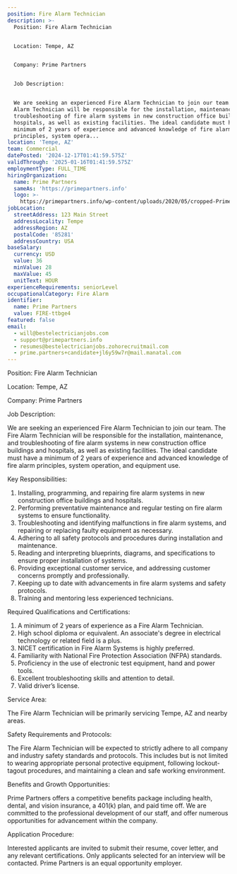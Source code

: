 ```yaml
---
position: Fire Alarm Technician
description: >-
  Position: Fire Alarm Technician


  Location: Tempe, AZ


  Company: Prime Partners


  Job Description:


  We are seeking an experienced Fire Alarm Technician to join our team. The Fire
  Alarm Technician will be responsible for the installation, maintenance, and
  troubleshooting of fire alarm systems in new construction office buildings and
  hospitals, as well as existing facilities. The ideal candidate must have a
  minimum of 2 years of experience and advanced knowledge of fire alarm
  principles, system opera...
location: 'Tempe, AZ'
team: Commercial
datePosted: '2024-12-17T01:41:59.575Z'
validThrough: '2025-01-16T01:41:59.575Z'
employmentType: FULL_TIME
hiringOrganization:
  name: Prime Partners
  sameAs: 'https://primepartners.info'
  logo: >-
    https://primepartners.info/wp-content/uploads/2020/05/cropped-Prime-Partners-Logo-NO-BG-1-1.png
jobLocation:
  streetAddress: 123 Main Street
  addressLocality: Tempe
  addressRegion: AZ
  postalCode: '85281'
  addressCountry: USA
baseSalary:
  currency: USD
  value: 36
  minValue: 28
  maxValue: 45
  unitText: HOUR
experienceRequirements: seniorLevel
occupationalCategory: Fire Alarm
identifier:
  name: Prime Partners
  value: FIRE-ttbge4
featured: false
email:
  - will@bestelectricianjobs.com
  - support@primepartners.info
  - resumes@bestelectricianjobs.zohorecruitmail.com
  - prime.partners+candidate+jl6y59w7r@mail.manatal.com
---
```




Position: Fire Alarm Technician

Location: Tempe, AZ

Company: Prime Partners

Job Description:

We are seeking an experienced Fire Alarm Technician to join our team. The Fire Alarm Technician will be responsible for the installation, maintenance, and troubleshooting of fire alarm systems in new construction office buildings and hospitals, as well as existing facilities. The ideal candidate must have a minimum of 2 years of experience and advanced knowledge of fire alarm principles, system operation, and equipment use.

Key Responsibilities:

1. Installing, programming, and repairing fire alarm systems in new construction office buildings and hospitals.
2. Performing preventative maintenance and regular testing on fire alarm systems to ensure functionality.
3. Troubleshooting and identifying malfunctions in fire alarm systems, and repairing or replacing faulty equipment as necessary.
4. Adhering to all safety protocols and procedures during installation and maintenance.
5. Reading and interpreting blueprints, diagrams, and specifications to ensure proper installation of systems.
6. Providing exceptional customer service, and addressing customer concerns promptly and professionally.
7. Keeping up to date with advancements in fire alarm systems and safety protocols.
8. Training and mentoring less experienced technicians.

Required Qualifications and Certifications:

1. A minimum of 2 years of experience as a Fire Alarm Technician.
2. High school diploma or equivalent. An associate's degree in electrical technology or related field is a plus.
3. NICET certification in Fire Alarm Systems is highly preferred.
4. Familiarity with National Fire Protection Association (NFPA) standards.
5. Proficiency in the use of electronic test equipment, hand and power tools.
6. Excellent troubleshooting skills and attention to detail.
7. Valid driver’s license.

Service Area: 

The Fire Alarm Technician will be primarily servicing Tempe, AZ and nearby areas.

Safety Requirements and Protocols:

The Fire Alarm Technician will be expected to strictly adhere to all company and industry safety standards and protocols. This includes but is not limited to wearing appropriate personal protective equipment, following lockout-tagout procedures, and maintaining a clean and safe working environment.

Benefits and Growth Opportunities:

Prime Partners offers a competitive benefits package including health, dental, and vision insurance, a 401(k) plan, and paid time off. We are committed to the professional development of our staff, and offer numerous opportunities for advancement within the company.

Application Procedure:

Interested applicants are invited to submit their resume, cover letter, and any relevant certifications. Only applicants selected for an interview will be contacted. Prime Partners is an equal opportunity employer.
